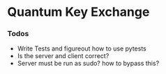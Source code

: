 # Quantum Key Exchange

### Todos
- Write Tests and figureout how to use pytests
- Is the server and client correct?
- Server must be run as sudo? how to bypass this?